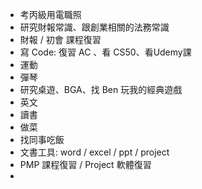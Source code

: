 
- 考丙級用電職照
- 研究財報常識、跟創業相關的法務常識
- 財報 / 初會 課程復習
- 寫 Code: 復習 AC 、看 CS50、看Udemy課
- 運動
- 彈琴
- 研究桌遊、BGA、找 Ben 玩我的經典遊戲
- 英文
- 讀書
- 做菜
- 找同事吃飯
- 文書工具: word / excel / ppt / project
- PMP 課程復習 / Project 軟體復習
- 
